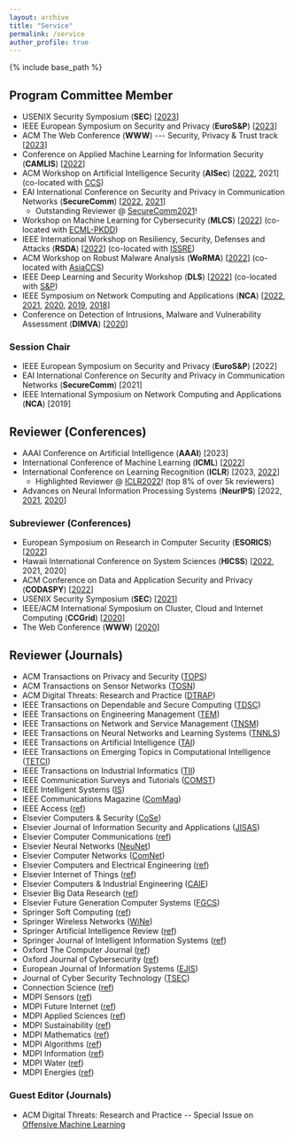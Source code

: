 ```yaml
---
layout: archive
title: "Service"
permalink: /service
author_profile: true
---
```


{% include base_path %}

## Program Committee Member
* USENIX Security Symposium (**SEC**) [[2023](https://www.usenix.org/conference/usenixsecurity23)]
* IEEE European Symposium on Security and Privacy (**EuroS&P**) [[2023](https://www.ieee-security.org/TC/EuroSP2023/)]
* ACM The Web Conference (**WWW**) --- Security, Privacy & Trust track [[2023](https://www2023.thewebconf.org/calls/research-tracks/security-privacy-trust/)]
* Conference on Applied Machine Learning for Information Security (**CAMLIS**) [[2022](https://www.camlis.org/organizing-committee)]
* ACM Workshop on Artificial Intelligence Security (**AISec**) [[2022](https://aisec.cc/), 2021] (co-located with [CCS](https://www.sigsac.org/ccs/CCS2022/))
* EAI International Conference on Security and Privacy in Communication Networks (**SecureComm**) [[2022](https://securecomm.eai-conferences.org/2022/technical-program-committee/), [2021](https://securecomm.eai-conferences.org/2021/technical-program-committee/)]
  * Outstanding Reviewer @ [SecureComm2021](https://www.youtube.com/watch?v=PN7iI9uQ2gk&t=1934s)! 
* Workshop on Machine Learning for Cybersecurity (**MLCS**) [[2022](https://mlcs.lasige.di.fc.ul.pt/)] (co-located with [ECML-PKDD](https://2022.ecmlpkdd.org/))
* IEEE International Workshop on Resiliency, Security, Defenses and Attacks (**RSDA**) [[2022](https://rsda2022.github.io/committees.html)] (co-located with [ISSRE](https://issre2022.github.io/index.html)) 
* ACM Workshop on Robust Malware Analysis (**WoRMA**) [[2022](https://worma.gitlab.io/2022/)] (co-located with [AsiaCCS](https://asiaccs2022.conferenceservice.jp/))
* IEEE Deep Learning and Security Workshop (**DLS**) [[2022](https://dls2022.ieee-security.org/)] (co-located with [S&P](https://www.ieee-security.org/TC/SP2022/))
* IEEE Symposium on Network Computing and Applications (**NCA**) [[2022](https://www.nca-ieee.org/2022/organization.html), [2021](https://www.nca-ieee.org/2021/organization.html), [2020](https://www.nca-ieee.org/2020/organization.html), [2019](https://www.nca-ieee.org/2019/organization.html), [2018](https://www.nca-ieee.org/2018/organization.html)]
* Conference on Detection of Intrusions, Malware and Vulnerability Assessment (**DIMVA**) [[2020](https://dimva2020.campus.ciencias.ulisboa.pt/)]

### Session Chair
* IEEE European Symposium on Security and Privacy (**EuroS&P**) [2022]
* EAI International Conference on Security and Privacy in Communication Networks (**SecureComm**) [2021]
* IEEE International Symposium on Network Computing and Applications (**NCA**) [2019]

## Reviewer (Conferences)

* AAAI Conference on Artificial Intelligence (**AAAI**) [2023]
* International Conference of Machine Learning (**ICML**) [[2022](https://icml.cc/Conferences/2022/Reviewers)]
* International Conference on Learning Recognition (**ICLR**) [2023, [2022](https://iclr.cc/Conferences/2022/Reviewers)]
  * Highlighted Reviewer @ [ICLR2022](https://iclr.cc/Conferences/2022/Reviewers#Apruzzese)! (top 8% of over 5k reviewers)
* Advances on Neural Information Processing Systems (**NeurIPS**) [2022, [2021](https://nips.cc/Conferences/2021/ProgramCommittee), [2020](https://nips.cc/Conferences/2020/Reviewers)]


### Subreviewer (Conferences)

* European Symposium on Research in Computer Security (**ESORICS**) [[2022](https://esorics2022.compute.dtu.dk/)]
* Hawaii International Conference on System Sciences (**HICSS**) [[2022](https://hicss.hawaii.edu/), 2021, 2020]
* ACM Conference on Data and Application Security and Privacy (**CODASPY**) [[2022](http://www.codaspy.org/2022/)]
* USENIX Security Symposium (**SEC**) [[2021](https://www.usenix.org/conference/usenixsecurity21)]
* IEEE/ACM International Symposium on Cluster, Cloud and Internet Computing (**CCGrid**) [[2020](http://cloudbus.org/ccgrid2020/)]
* The Web Conference (**WWW**) [[2020](https://www2020.thewebconf.org/)]


## Reviewer (Journals)

* ACM Transactions on Privacy and Security ([TOPS](https://dl.acm.org/journal/tops))
* ACM Transactions on Sensor Networks ([TOSN](https://dl.acm.org/journal/tosn))
* ACM Digital Threats: Research and Practice ([DTRAP](https://dl.acm.org/journal/dtrap))
* IEEE Transactions on Dependable and Secure Computing ([TDSC](https://ieeexplore.ieee.org/xpl/RecentIssue.jsp?punumber=8858))
* IEEE Transactions on Engineering Management ([TEM](https://ieeexplore.ieee.org/xpl/RecentIssue.jsp?punumber=17))
* IEEE Transactions on Network and Service Management ([TNSM](https://ieeexplore.ieee.org/xpl/RecentIssue.jsp?punumber=4275028))
* IEEE Transactions on Neural Networks and Learning Systems ([TNNLS](https://ieeexplore.ieee.org/xpl/RecentIssue.jsp?punumber=5962385))
* IEEE Transactions on Artificial Intelligence ([TAI](https://ieeexplore.ieee.org/xpl/RecentIssue.jsp?punumber=9078688))
* IEEE Transactions on Emerging Topics in Computational Intelligence ([TETCI](https://ieeexplore.ieee.org/xpl/RecentIssue.jsp?punumber=7433297))
* IEEE Transactions on Industrial Informatics ([TII](https://ieeexplore.ieee.org/xpl/RecentIssue.jsp?punumber=9424))
* IEEE Communication Surveys and Tutorials ([COMST](https://ieeexplore.ieee.org/xpl/RecentIssue.jsp?punumber=9739))
* IEEE Intelligent Systems ([IS](https://ieeexplore.ieee.org/xpl/RecentIssue.jsp?punumber=9670))
* IEEE Communications Magazine ([ComMag](https://ieeexplore.ieee.org/xpl/RecentIssue.jsp?punumber=35))
* IEEE Access ([ref](https://ieeexplore.ieee.org/xpl/aboutJournal.jsp?punumber=6287639))
* Elsevier Computers & Security ([CoSe](https://www.journals.elsevier.com/computers-and-security))
* Elsevier Journal of Information Security and Applications ([JISAS](https://www.sciencedirect.com/journal/journal-of-information-security-and-applications))
* Elsevier Computer Communications ([ref](https://www.sciencedirect.com/journal/computer-communications))
* Elsevier Neural Networks ([NeuNet](https://www.journals.elsevier.com/neural-networks))
* Elsevier Computer Networks ([ComNet](https://www.sciencedirect.com/journal/computer-networks))
* Elsevier Computers and Electrical Engineering ([ref](https://www.sciencedirect.com/journal/computers-and-electrical-engineering))
* Elsevier Internet of Things ([ref](https://www.sciencedirect.com/journal/internet-of-things))
* Elsevier Computers & Industrial Engineering ([CAIE](https://www.sciencedirect.com/journal/computers-and-industrial-engineering))
* Elsevier Big Data Research ([ref](https://www.sciencedirect.com/journal/big-data-research))
* Elsevier Future Generation Computer Systems ([FGCS](https://www.sciencedirect.com/journal/future-generation-computer-systems))
* Springer Soft Computing ([ref](https://www.springer.com/journal/500)) 
* Springer Wireless Networks ([WiNe](https://www.springer.com/journal/11276))
* Springer Artificial Intelligence Review ([ref](https://www.springer.com/journal/10462))
* Springer Journal of Intelligent Information Systems ([ref](https://www.springer.com/journal/10844))
* Oxford The Computer Journal ([ref](https://academic.oup.com/comjnl))
* Oxford Journal of Cybersecurity ([ref](https://academic.oup.com/cybersecurity))
* European Journal of Information Systems ([EJIS](https://www.tandfonline.com/journals/tjis20))
* Journal of Cyber Security Technology ([TSEC](https://www.tandfonline.com/toc/tsec20/current))
* Connection Science ([ref](https://www.tandfonline.com/toc/ccos20/current))
* MDPI Sensors ([ref](https://www.mdpi.com/journal/sensors))
* MDPI Future Internet ([ref](https://www.mdpi.com/journal/futureinternet))
* MDPI Applied Sciences ([ref](https://www.mdpi.com/journal/applsci))
* MDPI Sustainability ([ref](https://www.mdpi.com/journal/sustainability))
* MDPI Mathematics ([ref](https://www.mdpi.com/journal/mathematics))
* MDPI Algorithms ([ref](https://www.mdpi.com/journal/algorithms))
* MDPI Information ([ref](https://www.mdpi.com/journal/information))
* MDPI Water ([ref](https://www.mdpi.com/journal/water))
* MDPI Energies ([ref](https://www.mdpi.com/journal/energies))


### Guest Editor (Journals)
* ACM Digital Threats: Research and Practice -- Special Issue on [Offensive Machine Learning](https://dl.acm.org/pb-assets/dtrap/OffensiveMLSpecialIssue-1612112373120.pdf)
